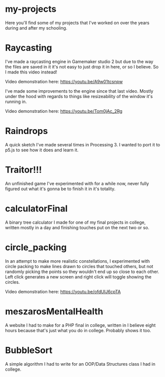 # my-projects
Here you'll find some of my projects that I've worked on over the years during and after my schooling.

<h1>Raycasting</h1>
I've made a raycasting engine in Gamemaker studio 2 but due to the way the files are saved in it it's not easy to just drop it in here, or so I believe. So I made this video instead! 

Video demonstration here: https://youtu.be/A9w01tcsnpw

I've made some improvements to the engine since that last video. Mostly under the hood with regards to things like resizeability of the window it's running in. 

Video demonstration here: https://youtu.be/Tom0jAc_2Rg

<h1>Raindrops</h1>
A quick sketch I've made several times in Processing 3. I wanted to port it to p5.js to see how it does and learn it.

<h1>Traitor!!!</h1>
An unfinished game I've experimented with for a while now, never fully figured out what it's gonna be to finish it in it's totality.

<h1>calculatorFinal</h1>
A binary tree calculator I made for one of my final projects in college, written mostly in a day and finishing touches put on the next two or so.

<h1>circle_packing</h1>
In an attempt to make more realistic constellations, I experimented with circle packing to make lines drawn to circles that touched others, but not randomly picking the points so they wouldn't end up so close to each other. Left click generates a new screen and right click will toggle showing the circles. 

Video demonstration here: https://youtu.be/ofdUIJ6cpTA

<h1>meszarosMentalHealth</h1>
A website I had to make for a PHP final in college, written in I believe eight hours because that's just what you do in college. Probably shows it too.

<h1>BubbleSort</h1>
A simple algorithm I had to write for an OOP/Data Structures class I had in college.
